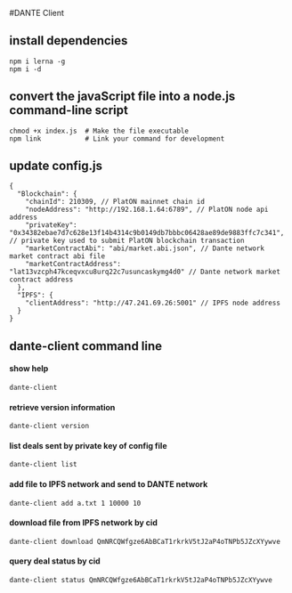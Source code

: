 #DANTE Client

## install dependencies
```
npm i lerna -g
npm i -d
```

## convert the javaScript file into a node.js command-line script
```
chmod +x index.js  # Make the file executable
npm link           # Link your command for development
```

## update config.js
```
{
  "Blockchain": {
    "chainId": 210309, // PlatON mainnet chain id
    "nodeAddress": "http://192.168.1.64:6789", // PlatON node api address
    "privateKey": "0x34382ebae7d7c628e13f14b4314c9b0149db7bbbc06428ae89de9883ffc7c341", // private key used to submit PlatON blockchain transaction
    "marketContractAbi": "abi/market.abi.json", // Dante network market contract abi file
    "marketContractAddress": "lat13vzcph47kceqvxcu8urq22c7usuncaskymg4d0" // Dante network market contract address
  },
  "IPFS": {
    "clientAddress": "http://47.241.69.26:5001" // IPFS node address
  }
}
```

## dante-client command line

#### show help
```
dante-client
```

#### retrieve version information
```
dante-client version
```

#### list deals sent by private key of config file
```
dante-client list
```

#### add file to IPFS network and send to DANTE network
```
dante-client add a.txt 1 10000 10
```

#### download file from IPFS network by cid
```
dante-client download QmNRCQWfgze6AbBCaT1rkrkV5tJ2aP4oTNPb5JZcXYywve
```

#### query deal status by cid
```
dante-client status QmNRCQWfgze6AbBCaT1rkrkV5tJ2aP4oTNPb5JZcXYywve
```